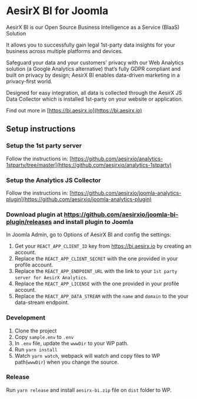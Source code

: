 # AesirX BI for Joomla

AesirX BI is our Open Source Business Intelligence as a Service (BIaaS) Solution

It allows you to successfully gain legal 1st-party data insights for your business across multiple platforms and devices.

Safeguard your data and your customers' privacy with our Web Analytics solution (a Google Analytics alternative) that’s fully GDPR compliant and built on privacy by design; AesirX BI enables data-driven marketing in a privacy-first world.

Designed for easy integration, all data is collected through the AesirX JS Data Collector which is installed 1st-party on your website or application.

Find out more in [https://bi.aesirx.io](https://bi.aesirx.io)

## Setup instructions

### Setup the 1st party server

Follow the instructions in: [https://github.com/aesirxio/analytics-1stparty/tree/master](https://github.com/aesirxio/analytics-1stparty)

### Setup the Analytics JS Collector

Follow the instructions in: [https://github.com/aesirxio/joomla-analytics-plugin](https://github.com/aesirxio/joomla-analytics-plugin)

### Download plugin at https://github.com/aesirxio/joomla-bi-plugin/releases and install plugin to Joomla

In Joomla Admin, go to Options of AesirX BI and config the settings:
1. Get your `REACT_APP_CLIENT_ID` key from https://bi.aesirx.io by creating an account.
1. Replace the `REACT_APP_CLIENT_SECRET` with the one provided in your profile account.
1. Replace the `REACT_APP_ENDPOINT_URL` with the link to your `1st party server for AesirX Analytics`.
1. Replace the `REACT_APP_LICENSE` with the one provided in your profile account.
1. Replace the `REACT_APP_DATA_STREAM` with the `name` and `domain` to the your data-stream endpoint.

### Development

1. Clone the project
1. Copy `sample.env` to `.env`
1. In `.env` file, update the `wwwDir` to your WP path.
1. Run `yarn install`
1. Watch `yarn watch`, webpack will watch and copy files to WP path(`wwwDir`) when you change the source.


### Release

Run `yarn release` and install `aesirx-bi.zip` file on `dist` folder to WP.
